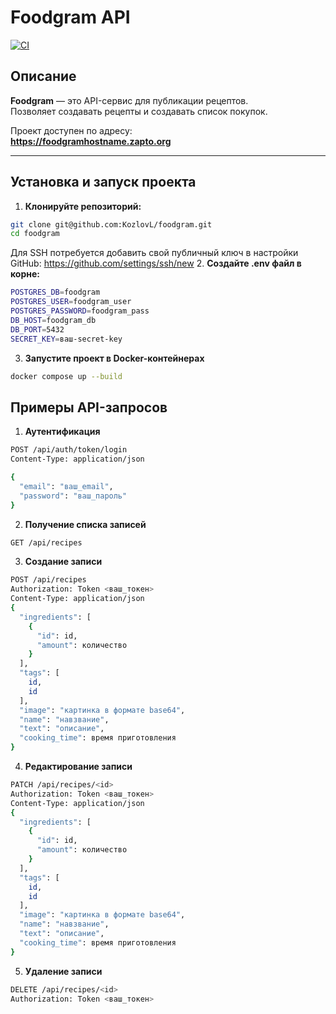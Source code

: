 # Foodgram API

[![CI](https://github.com/KozlovL/foodgram/actions/workflows/main.yml/badge.svg)](https://github.com/KozlovL/foodgram/actions)

## Описание

**Foodgram** — это API-сервис для публикации рецептов.  
Позволяет создавать рецепты и создавать список покупок.

Проект доступен по адресу:  
**https://foodgramhostname.zapto.org**

---

## Установка и запуск проекта

1. **Клонируйте репозиторий:**
```bash
git clone git@github.com:KozlovL/foodgram.git
cd foodgram
```
Для SSH потребуется добавить свой публичный ключ в настройки GitHub:
https://github.com/settings/ssh/new
2. **Создайте .env файл в корне:**
```bash
POSTGRES_DB=foodgram
POSTGRES_USER=foodgram_user
POSTGRES_PASSWORD=foodgram_pass
DB_HOST=foodgram_db
DB_PORT=5432
SECRET_KEY=ваш-secret-key
```
3. **Запустите проект в Docker-контейнерах**
```bash
docker compose up --build
```

## Примеры API-запросов

1. **Аутентификация**
```bash
POST /api/auth/token/login
Content-Type: application/json

{
  "email": "ваш_email",
  "password": "ваш_пароль"
}
```

2. **Получение списка записей**
```bash
GET /api/recipes
```

3. **Создание записи**
```bash
POST /api/recipes
Authorization: Token <ваш_токен>
Content-Type: application/json
{
  "ingredients": [
    {
      "id": id,
      "amount": количество
    }
  ],
  "tags": [
    id,
    id
  ],
  "image": "картинка в формате base64",
  "name": "навзвание",
  "text": "описание",
  "cooking_time": время приготовления
}
```

4. **Редактирование записи**
```bash
PATCH /api/recipes/<id>
Authorization: Token <ваш_токен>
Content-Type: application/json
{
  "ingredients": [
    {
      "id": id,
      "amount": количество
    }
  ],
  "tags": [
    id,
    id
  ],
  "image": "картинка в формате base64",
  "name": "навзвание",
  "text": "описание",
  "cooking_time": время приготовления
}
```

5. **Удаление записи**
```bash
DELETE /api/recipes/<id>
Authorization: Token <ваш_токен>
```